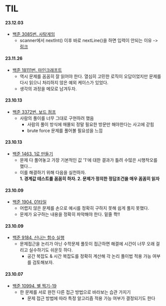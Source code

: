# TIL
#### 23.12.03
* [백준 3085번. 사탕게임](https://www.acmicpc.net/problem/3085)
    * scanner에서 nextInt() 이후 바로 nextLine()을 하면 입력이 안되는 이유 -> [링크](https://watermelon-sugar.tistory.com/36)

#### 23.11.26
* [백준 18111번. 마인크래프트](https://www.acmicpc.net/problem/18111)
    * 역시 문제를 꼼꼼히 잘 읽어야 한다. 열심히 고민한 로직이 오답이었지만 문제를 다시 읽으니 처리하지 않은 예외 케이스가 있었다.
    * 생각의 과정을 메모로 남겨두자.

#### 23.10.13
* [백준 3372번. 보드 점프](https://www.acmicpc.net/problem/3372)
    * 사람의 풀이를 너무 그대로 구현하려 했음
        * 사람의 풀이 방식에 매몰되 정말 필요한 방문만 해야한다는 사고에 갇힘
        * brute force 문제를 풀어볼 필요성을 느낌

#### 23.10.13
* [백준 1463. 1로 만들기](https://www.acmicpc.net/problem/1463)
    * 문제 다 풀어놓고 가장 기본적인 값 '1'에 대한 결과가 틀려 수많은 시행착오를 했다...
    * 이를 해결하기 위해 다음을 실천하자.    
    **1. 경계값 테스트를 꼼꼼히 하자. 2. 문제가 정의한 정답조건을 매우 꼼꼼히 읽자**

#### 23.10.09
* [백준 1904. 01타일](https://www.acmicpc.net/problem/1904)
    * 어렵지 않은 문제를 손으로 예시를 정확히 구하지 못해 쉽게 풀지 못했다.
    * 문제가 요구하는 내용을 정확히 파악해야 한다. 밑줄 쫙!! 

#### 23.10.09
* [백준 9184. 신나는 함수 실행](https://www.acmicpc.net/problem/9184)
    * 문제접근을 논리가 아닌 수학문제 풀듯이 접근하면 해결에 시간이 너무 오래 걸리고 실수하기도 쉬운듯 하다.
        * 공간 복잡도 & 시간 복잡도를 정확히 계산해 각 논리 풀이법 적용 가능 여부를 검토해보자.

#### 23.10.07
* [백준 10994. 별 찍기-19](https://www.acmicpc.net/problem/10994)
    * 한 문제를 서로 완전 다른 접근 방법으로 바라보는 습관 가지기
        * 문제 접근 방법에 따라 특정 알고리즘 적용 가능 여부가 결정되기도 한다 